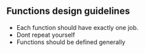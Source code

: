 ## Functions design guidelines 
- Each function should have exactly one job.
- Dont repeat yourself
- Functions should be defined generally

